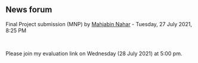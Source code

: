 <h2>News forum</h2><a href="https://moodle.cse.buet.ac.bd/user/view.php?id=1394&course=570"></a>
Final Project submission (MNP)
by <a href="https://moodle.cse.buet.ac.bd/user/view.php?id=1394&course=570">Mahjabin Nahar</a> - Tuesday, 27 July 2021, 8:25 PM


 

Please join my evaluation link on Wednesday (28 July 2021) at 5:00 pm.






